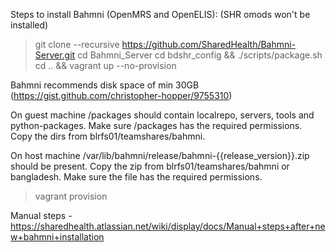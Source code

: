 Steps to install Bahmni (OpenMRS and OpenELIS): (SHR omods won't be installed)

> git clone --recursive https://github.com/SharedHealth/Bahmni-Server.git
> cd Bahmni_Server
> cd bdshr_config && ./scripts/package.sh
> cd .. && vagrant up --no-provision

Bahmni recommends disk space of min 30GB (https://gist.github.com/christopher-hopper/9755310)

On guest machine /packages should contain localrepo, servers, tools and python-packages. Make sure /packages has the required permissions. Copy the dirs from blrfs01/teamshares/bahmni.

On host machine /var/lib/bahmni/release/bahmni-{{release_version}}.zip should be present. Copy the zip from blrfs01/teamshares/bahmni or bangladesh. Make sure the file has the required permissions.

> vagrant provision

Manual steps - https://sharedhealth.atlassian.net/wiki/display/docs/Manual+steps+after+new+bahmni+installation
